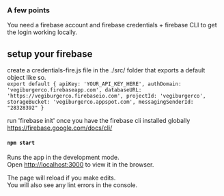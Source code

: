 ### A few points 

You need a firebase account and firebase credentials + firebase CLI to get the login working locally.<br>

## setup your firebase

create a credentials-fire.js file in the ./src/ folder that exports a default object like so.<br>
`
export default {
    apiKey: 'YOUR_API_KEY_HERE',
    authDomain: 'vegiburgerco.firebaseapp.com',
    databaseURL: 'https://vegiburgerco.firebaseio.com',
    projectId: 'vegiburgerco',
    storageBucket: 'vegiburgerco.appspot.com',
    messagingSenderId: "28328392"
}
`
<br>

run 'firebase init' once you have the firebase cli installed globally <br>
https://firebase.google.com/docs/cli/ <br>

#### `npm start`

Runs the app in the development mode.<br>
Open [http://localhost:3000](http://localhost:3000) to view it in the browser.

The page will reload if you make edits.<br>
You will also see any lint errors in the console.
